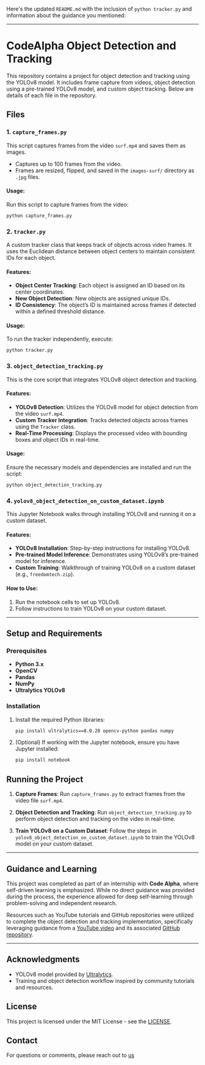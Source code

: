 Here's the updated `README.md` with the inclusion of `python tracker.py` and information about the guidance you mentioned:

---

# CodeAlpha Object Detection and Tracking

This repository contains a project for object detection and tracking using the YOLOv8 model. It includes frame capture from videos, object detection using a pre-trained YOLOv8 model, and custom object tracking. Below are details of each file in the repository.

## Files

### 1. `capture_frames.py`
This script captures frames from the video `surf.mp4` and saves them as images.

- Captures up to 100 frames from the video.
- Frames are resized, flipped, and saved in the `images-surf/` directory as `.jpg` files.
  
#### Usage:
Run this script to capture frames from the video:
```bash
python capture_frames.py
```

### 2. `tracker.py`
A custom tracker class that keeps track of objects across video frames. It uses the Euclidean distance between object centers to maintain consistent IDs for each object.

#### Features:
- **Object Center Tracking**: Each object is assigned an ID based on its center coordinates.
- **New Object Detection**: New objects are assigned unique IDs.
- **ID Consistency**: The object’s ID is maintained across frames if detected within a defined threshold distance.

#### Usage:
To run the tracker independently, execute:
```bash
python tracker.py
```

### 3. `object_detection_tracking.py`
This is the core script that integrates YOLOv8 object detection and tracking.

#### Features:
- **YOLOv8 Detection**: Utilizes the YOLOv8 model for object detection from the video `surf.mp4`.
- **Custom Tracker Integration**: Tracks detected objects across frames using the `Tracker` class.
- **Real-Time Processing**: Displays the processed video with bounding boxes and object IDs in real-time.

#### Usage:
Ensure the necessary models and dependencies are installed and run the script:
```bash
python object_detection_tracking.py
```

### 4. `yolov8_object_detection_on_custom_dataset.ipynb`
This Jupyter Notebook walks through installing YOLOv8 and running it on a custom dataset.

#### Features:
- **YOLOv8 Installation**: Step-by-step instructions for installing YOLOv8.
- **Pre-trained Model Inference**: Demonstrates using YOLOv8’s pre-trained model for inference.
- **Custom Training**: Walkthrough of training YOLOv8 on a custom dataset (e.g., `freedomtech.zip`).

#### How to Use:
1. Run the notebook cells to set up YOLOv8.
2. Follow instructions to train YOLOv8 on your custom dataset.

---

## Setup and Requirements

### Prerequisites
- **Python 3.x**
- **OpenCV**
- **Pandas**
- **NumPy**
- **Ultralytics YOLOv8**

### Installation

1. Install the required Python libraries:
   ```bash
   pip install ultralytics==8.0.20 opencv-python pandas numpy
   ```

2. (Optional) If working with the Jupyter notebook, ensure you have Jupyter installed:
   ```bash
   pip install notebook
   ```

## Running the Project

1. **Capture Frames**:
   Run `capture_frames.py` to extract frames from the video file `surf.mp4`.

2. **Object Detection and Tracking**:
   Run `object_detection_tracking.py` to perform object detection and tracking on the video in real-time.

3. **Train YOLOv8 on a Custom Dataset**:
   Follow the steps in `yolov8_object_detection_on_custom_dataset.ipynb` to train the YOLOv8 model on your custom dataset.

---

## Guidance and Learning

This project was completed as part of an internship with **Code Alpha**, where self-driven learning is emphasized. While no direct guidance was provided during the process, the experience allowed for deep self-learning through problem-solving and independent research.

Resources such as YouTube tutorials and GitHub repositories were utilized to complete the object detection and tracking implementation, specifically leveraging guidance from a [YouTube video](https://youtu.be/-CGr7ryOH98?si=2KMKdZx_5Hs4kU0F) and its associated [GitHub repository](https://github.com/freedomwebtech/yolov8-custom-object-training-tracking).

---

## Acknowledgments

- YOLOv8 model provided by [Ultralytics](https://ultralytics.com).
- Training and object detection workflow inspired by community tutorials and resources.

## License

This project is licensed under the MIT License - see the [LICENSE](LICENSE).


## Contact

For questions or comments, please reach out to [us](khushnoor1.ggitbca.2020@gmail.com)

